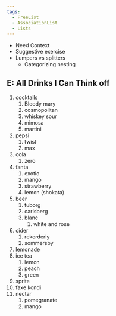 ```yaml
---
tags:
  - FreeList
  - AssociationList
  - Lists
---
```


- Need Context
- Suggestive exercise
- Lumpers vs splitters
	- Categorizing nesting

## E: All Drinks I Can Think off
1. cocktails
	1. Bloody mary
	2. cosmopolitan
	3. whiskey sour
	4. mimosa
	5. martini
2. pepsi
	1. twist
	2. max
3. cola
	1. zero
4. fanta
	1. exotic
	2. mango
	3. strawberry
	4. lemon (shokata)
5. beer
	1. tuborg
	2. carlsberg
	3. blanc
		1. white and rose
6. cider
	1. rekorderly
	2. sommersby
7. lemonade
8. ice tea
	1. lemon
	2. peach
	3. green
9. sprite
10. faxe kondi
11. nectar
	1. pomegranate
	2. mango
